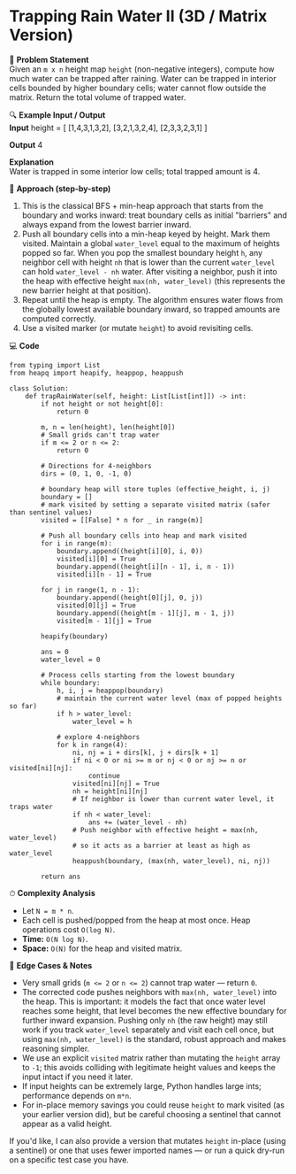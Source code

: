 # Trapping Rain Water II (3D / Matrix Version)

📜 **Problem Statement**  
Given an `m x n` height map `height` (non-negative integers), compute how much water can be trapped after raining. Water can be trapped in interior cells bounded by higher boundary cells; water cannot flow outside the matrix. Return the total volume of trapped water.

🔍 **Example Input / Output**  
**Input**
    height = [
      [1,4,3,1,3,2],
      [3,2,1,3,2,4],
      [2,3,3,2,3,1]
    ]

**Output**
    4

**Explanation**  
Water is trapped in some interior low cells; total trapped amount is 4.

🧠 **Approach (step-by-step)**  
1. This is the classical BFS + min-heap approach that starts from the boundary and works inward: treat boundary cells as initial "barriers" and always expand from the lowest barrier inward.  
2. Push all boundary cells into a min-heap keyed by height. Mark them visited. Maintain a global `water_level` equal to the maximum of heights popped so far. When you pop the smallest boundary height `h`, any neighbor cell with height `nh` that is lower than the current `water_level` can hold `water_level - nh` water. After visiting a neighbor, push it into the heap with effective height `max(nh, water_level)` (this represents the new barrier height at that position).  
3. Repeat until the heap is empty. The algorithm ensures water flows from the globally lowest available boundary inward, so trapped amounts are computed correctly.  
4. Use a visited marker (or mutate `height`) to avoid revisiting cells.

💻 **Code**  

    from typing import List
    from heapq import heapify, heappop, heappush

    class Solution:
        def trapRainWater(self, height: List[List[int]]) -> int:
            if not height or not height[0]:
                return 0

            m, n = len(height), len(height[0])
            # Small grids can't trap water
            if m <= 2 or n <= 2:
                return 0

            # Directions for 4-neighbors
            dirs = (0, 1, 0, -1, 0)

            # boundary heap will store tuples (effective_height, i, j)
            boundary = []
            # mark visited by setting a separate visited matrix (safer than sentinel values)
            visited = [[False] * n for _ in range(m)]

            # Push all boundary cells into heap and mark visited
            for i in range(m):
                boundary.append((height[i][0], i, 0))
                visited[i][0] = True
                boundary.append((height[i][n - 1], i, n - 1))
                visited[i][n - 1] = True

            for j in range(1, n - 1):
                boundary.append((height[0][j], 0, j))
                visited[0][j] = True
                boundary.append((height[m - 1][j], m - 1, j))
                visited[m - 1][j] = True

            heapify(boundary)

            ans = 0
            water_level = 0

            # Process cells starting from the lowest boundary
            while boundary:
                h, i, j = heappop(boundary)
                # maintain the current water level (max of popped heights so far)
                if h > water_level:
                    water_level = h

                # explore 4-neighbors
                for k in range(4):
                    ni, nj = i + dirs[k], j + dirs[k + 1]
                    if ni < 0 or ni >= m or nj < 0 or nj >= n or visited[ni][nj]:
                        continue
                    visited[ni][nj] = True
                    nh = height[ni][nj]
                    # If neighbor is lower than current water level, it traps water
                    if nh < water_level:
                        ans += (water_level - nh)
                    # Push neighbor with effective height = max(nh, water_level)
                    # so it acts as a barrier at least as high as water_level
                    heappush(boundary, (max(nh, water_level), ni, nj))

            return ans

⏱ **Complexity Analysis**  
- Let `N = m * n`.  
- Each cell is pushed/popped from the heap at most once. Heap operations cost `O(log N)`.  
- **Time:** `O(N log N)`.  
- **Space:** `O(N)` for the heap and visited matrix.

🧪 **Edge Cases & Notes**  
- Very small grids (`m <= 2` or `n <= 2`) cannot trap water — return `0`.  
- The corrected code pushes neighbors with `max(nh, water_level)` into the heap. This is important: it models the fact that once water level reaches some height, that level becomes the new effective boundary for further inward expansion. Pushing only `nh` (the raw height) may still work if you track `water_level` separately and visit each cell once, but using `max(nh, water_level)` is the standard, robust approach and makes reasoning simpler.  
- We use an explicit `visited` matrix rather than mutating the `height` array to `-1`; this avoids colliding with legitimate height values and keeps the input intact if you need it later.  
- If input heights can be extremely large, Python handles large ints; performance depends on `m*n`.  
- For in-place memory savings you could reuse `height` to mark visited (as your earlier version did), but be careful choosing a sentinel that cannot appear as a valid height.

If you'd like, I can also provide a version that mutates `height` in-place (using a sentinel) or one that uses fewer imported names — or run a quick dry-run on a specific test case you have.

